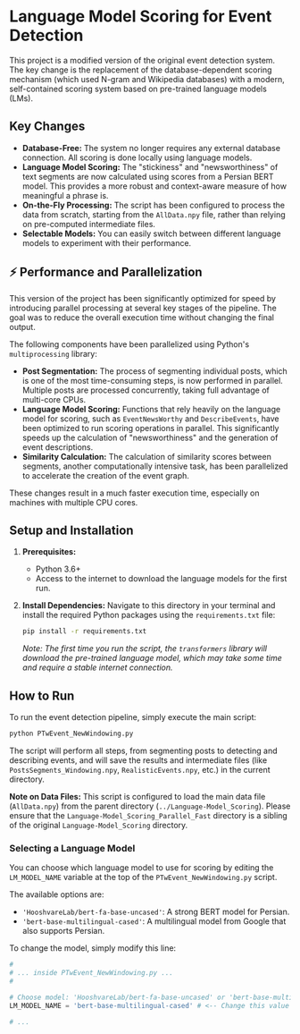 # Language Model Scoring for Event Detection

This project is a modified version of the original event detection system. The key change is the replacement of the database-dependent scoring mechanism (which used N-gram and Wikipedia databases) with a modern, self-contained scoring system based on pre-trained language models (LMs).

## Key Changes

- **Database-Free:** The system no longer requires any external database connection. All scoring is done locally using language models.
- **Language Model Scoring:** The "stickiness" and "newsworthiness" of text segments are now calculated using scores from a Persian BERT model. This provides a more robust and context-aware measure of how meaningful a phrase is.
- **On-the-Fly Processing:** The script has been configured to process the data from scratch, starting from the `AllData.npy` file, rather than relying on pre-computed intermediate files.
- **Selectable Models:** You can easily switch between different language models to experiment with their performance.

## ⚡️ Performance and Parallelization

This version of the project has been significantly optimized for speed by introducing parallel processing at several key stages of the pipeline. The goal was to reduce the overall execution time without changing the final output.

The following components have been parallelized using Python's `multiprocessing` library:

-   **Post Segmentation:** The process of segmenting individual posts, which is one of the most time-consuming steps, is now performed in parallel. Multiple posts are processed concurrently, taking full advantage of multi-core CPUs.
-   **Language Model Scoring:** Functions that rely heavily on the language model for scoring, such as `EventNewsWorthy` and `DescribeEvents`, have been optimized to run scoring operations in parallel. This significantly speeds up the calculation of "newsworthiness" and the generation of event descriptions.
-   **Similarity Calculation:** The calculation of similarity scores between segments, another computationally intensive task, has been parallelized to accelerate the creation of the event graph.

These changes result in a much faster execution time, especially on machines with multiple CPU cores.

## Setup and Installation

1.  **Prerequisites:**
    *   Python 3.6+
    *   Access to the internet to download the language models for the first run.

2.  **Install Dependencies:**
    Navigate to this directory in your terminal and install the required Python packages using the `requirements.txt` file:
    ```bash
    pip install -r requirements.txt
    ```
    *Note: The first time you run the script, the `transformers` library will download the pre-trained language model, which may take some time and require a stable internet connection.*

## How to Run

To run the event detection pipeline, simply execute the main script:

```bash
python PTwEvent_NewWindowing.py
```

The script will perform all steps, from segmenting posts to detecting and describing events, and will save the results and intermediate files (like `PostsSegments_Windowing.npy`, `RealisticEvents.npy`, etc.) in the current directory.

**Note on Data Files:** This script is configured to load the main data file (`AllData.npy`) from the parent directory (`../Language-Model_Scoring`). Please ensure that the `Language-Model_Scoring_Parallel_Fast` directory is a sibling of the original `Language-Model_Scoring` directory.

### Selecting a Language Model

You can choose which language model to use for scoring by editing the `LM_MODEL_NAME` variable at the top of the `PTwEvent_NewWindowing.py` script.

The available options are:
- `'HooshvareLab/bert-fa-base-uncased'`: A strong BERT model for Persian.
- `'bert-base-multilingual-cased'`: A multilingual model from Google that also supports Persian.

To change the model, simply modify this line:
```python
#
# ... inside PTwEvent_NewWindowing.py ...
#

# Choose model: 'HooshvareLab/bert-fa-base-uncased' or 'bert-base-multilingual-cased'
LM_MODEL_NAME = 'bert-base-multilingual-cased' # <-- Change this value

# ...
```
